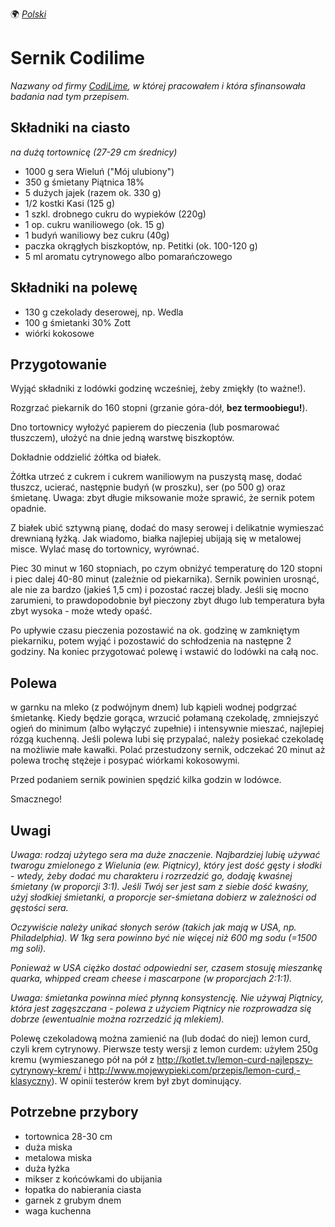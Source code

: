 🌍
*[Polski](README.md)*

Sernik Codilime
===============

_Nazwany od firmy [CodiLime](https://www.codilime.com/), w której pracowałem i
która sfinansowała badania nad tym przepisem._

Składniki na ciasto
-------------------

_na dużą tortownicę (27-29 cm średnicy)_

- 1000 g sera Wieluń ("Mój ulubiony")
- 350 g śmietany Piątnica 18%
- 5 dużych jajek (razem ok. 330 g)
- 1/2 kostki Kasi (125 g)
- 1 szkl. drobnego cukru do wypieków (220g)
- 1 op. cukru waniliowego (ok. 15 g)
- 1 budyń waniliowy bez cukru (40g)
- paczka okrągłych biszkoptów, np. Petitki (ok. 100-120 g)
- 5 ml aromatu cytrynowego albo pomarańczowego

Składniki na polewę
-------------------

- 130 g czekolady deserowej, np. Wedla
- 100 g śmietanki 30% Zott
- wiórki kokosowe

Przygotowanie
-------------

Wyjąć składniki z lodówki godzinę wcześniej, żeby zmiękły (to ważne!).

Rozgrzać piekarnik do 160 stopni (grzanie góra-dół, **bez termoobiegu!**).

Dno tortownicy wyłożyć papierem do pieczenia (lub posmarować tłuszczem), ułożyć
na dnie jedną warstwę biszkoptów.

Dokładnie oddzielić żółtka od białek.

Żółtka utrzeć z cukrem i cukrem waniliowym na puszystą masę, dodać tłuszcz,
ucierać, następnie budyń (w proszku), ser (po 500 g) oraz śmietanę.  Uwaga:
zbyt długie miksowanie może sprawić, że sernik potem opadnie.

Z białek ubić sztywną pianę, dodać do masy serowej i delikatnie wymieszać
drewnianą łyżką.  Jak wiadomo, białka najlepiej ubijają się w metalowej misce.
Wylać masę do tortownicy, wyrównać.

Piec 30 minut w 160 stopniach, po czym obniżyć temperaturę do 120 stopni i piec
dalej 40-80 minut (zależnie od piekarnika). Sernik powinien urosnąć, ale nie za
bardzo (jakieś 1,5 cm) i pozostać raczej blady.  Jeśli się mocno zarumieni, to
prawdopodobnie był pieczony zbyt długo lub temperatura była zbyt wysoka - może
wtedy opaść.

Po upływie czasu pieczenia pozostawić na ok. godzinę w zamkniętym piekarniku,
potem wyjąć i pozostawić do schłodzenia na następne 2 godziny. Na koniec
przygotować polewę i wstawić do lodówki na całą noc.

Polewa
------

w garnku na mleko (z podwójnym dnem) lub kąpieli wodnej podgrzać śmietankę.
Kiedy będzie gorąca, wrzucić połamaną czekoladę, zmniejszyć ogień do minimum
(albo wyłączyć zupełnie) i intensywnie mieszać, najlepiej rózgą kuchenną.
Jeśli polewa lubi się przypalać, należy posiekać czekoladę na możliwie małe
kawałki.  Polać przestudzony sernik, odczekać 20 minut aż polewa trochę stężeje
i posypać wiórkami kokosowymi.

Przed podaniem sernik powinien spędzić kilka godzin w lodówce.

Smacznego!



Uwagi
-----

*Uwaga: rodzaj użytego sera ma duże znaczenie. Najbardziej lubię używać twarogu
zmielonego z Wielunia (ew. Piątnicy), który jest dość gęsty i słodki - wtedy,
żeby dodać mu charakteru i rozrzedzić go, dodaję kwaśnej śmietany (w proporcji
3:1). Jeśli Twój ser jest sam z siebie dość kwaśny, użyj słodkiej śmietanki,
a proporcje ser-śmietana dobierz w zależności od gęstości sera.*

*Oczywiście należy unikać słonych serów (takich jak mają w USA, np.
Philadelphia). W 1kg sera powinno być nie więcej niż 600 mg sodu (=1500 mg
soli).*

*Ponieważ w USA ciężko dostać odpowiedni ser, czasem stosuję mieszankę quarka,
whipped cream cheese i mascarpone (w proporcjach 2:1:1).*

*Uwaga: śmietanka powinna mieć płynną konsystencję. Nie używaj Piątnicy, która
jest zagęszczana - polewa z użyciem Piątnicy nie rozprowadza się dobrze
(ewentualnie można rozrzedzić ją mlekiem).*

Polewę czekoladową można zamienić na (lub dodać do niej) lemon curd, czyli krem
cytrynowy.  Pierwsze testy wersji z lemon curdem: użyłem 250g kremu
(wymieszanego pół na pół z
http://kotlet.tv/lemon-curd-najlepszy-cytrynowy-krem/ i
http://www.mojewypieki.com/przepis/lemon-curd,-klasyczny). W opinii testerów
krem był zbyt dominujący.


Potrzebne przybory
------------------

* tortownica 28-30 cm
* duża miska
* metalowa miska
* duża łyżka
* mikser z końcówkami do ubijania
* łopatka do nabierania ciasta
* garnek z grubym dnem
* waga kuchenna

